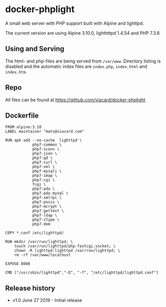 # docker-phplight

A small web server with PHP support built with Alpine and lighttpd.

The current version are using Alpine 3.10.0, lighthttpd 1.4.54 and PHP 7.3.6 

## Using and Serving

The html- and php-files are being served from `/var/www`. Directory listing is disabled and the automatic index files are `index.php`, `index.html` and `index.htm`.

## Repo

All files can be found at https://github.com/viacard/docker-phplight

## Dockerfile
```
FROM alpine:3.10
LABEL maintainer "mats@viacard.com"

RUN apk add --no-cache  lighttpd \
			php7-common \
			php7-iconv \
			php7-json \
			php7-gd \
			php7-curl \
			php7-xml \
			php7-mysqli \
			php7-imap \
			php7-cgi \
			fcgi \
			php7-pdo \
			php7-pdo_mysql \
			php7-xmlrpc \
			php7-posix \
			php7-mcrypt \
			php7-gettext \
			php7-ldap \
			php7-ctype \
			php7-dom

COPY *.conf /etc/lighttpd/

RUN mkdir /var/run/lighttpd; \
    touch /var/run/lighttpd/php-fastcgi.socket; \
    chown -R lighttpd:lighttpd /var/run/lighttpd; \
    rm -rf /var/www/localhost

EXPOSE 8080

CMD ["/usr/sbin/lighttpd","-D", "-f", "/etc/lighttpd/lighttpd.conf"]
```

## Release history

- v1.0 June 27 2019 - Initial release
